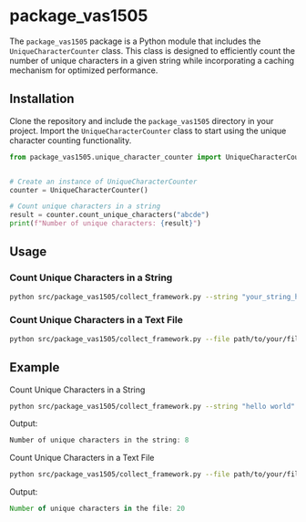 # package_vas1505

The `package_vas1505` package is a Python module that includes the `UniqueCharacterCounter` class. This class is designed to efficiently count the number of unique characters in a given string while incorporating a caching mechanism for optimized performance.

## Installation

Clone the repository and include the `package_vas1505` directory in your project. Import the `UniqueCharacterCounter` class to start using the unique character counting functionality.

```python
from package_vas1505.unique_character_counter import UniqueCharacterCounter


# Create an instance of UniqueCharacterCounter
counter = UniqueCharacterCounter()

# Count unique characters in a string
result = counter.count_unique_characters("abcde")
print(f"Number of unique characters: {result}")
```

## Usage

### Count Unique Characters in a String

```bash
python src/package_vas1505/collect_framework.py --string "your_string_here"
```
### Count Unique Characters in a Text File
```bash
python src/package_vas1505/collect_framework.py --file path/to/your/file.txt
```
## Example
Count Unique Characters in a String
```bash
python src/package_vas1505/collect_framework.py --string "hello world"
```
Output:

```c
Number of unique characters in the string: 8
```
Count Unique Characters in a Text File
```bash
python src/package_vas1505/collect_framework.py --file path/to/your/file.txt
```
Output:

```javascript
Number of unique characters in the file: 20
```
